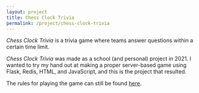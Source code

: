 ```yaml
---
layout: project
title: Chess Clock Trivia
permalink: /project/chess-clock-trivia
---
```


*Chess Clock Trivia* is a trivia game where teams answer questions within a certain time limit.

*Chess Clock Trivia* was made as a school (and personal) project in 2021. I wanted to try my hand out at making a proper
server-based game using Flask, Redis, HTML, and JavaScript, and this is the project that resulted.

The rules for playing the game can still be
found [here](https://github.com/PhotonicGluon/Chess-Clock-Trivia/blob/20f7931081b94a124f017bacb0b3097f8abe35f4/static/resources/pdf/rules.pdf).
